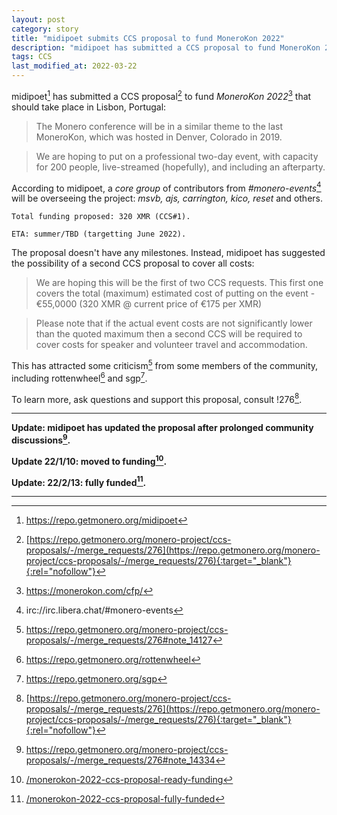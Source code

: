 ```yaml
---
layout: post
category: story
title: "midipoet submits CCS proposal to fund MoneroKon 2022"
description: "midipoet has submitted a CCS proposal to fund MoneroKon 2022 that should take place in Lisbon, Portugal."
tags: CCS
last_modified_at: 2022-03-22
---
```


midipoet[^1] has submitted a CCS proposal[^2] to fund *MoneroKon 2022*[^3] that should take place in Lisbon, Portugal:

> The Monero conference will be in a similar theme to the last MoneroKon, which was hosted in Denver, Colorado in 2019.

> We are hoping to put on a professional two-day event, with capacity for 200 people, live-streamed (hopefully), and including an afterparty.

According to midipoet, a *core group* of contributors from *#monero-events*[^4] will be overseeing the project: *msvb, ajs, carrington, kico, reset* and others.

```
Total funding proposed: 320 XMR (CCS#1).

ETA: summer/TBD (targetting June 2022).
```

The proposal doesn't have any milestones. Instead, midipoet has suggested the possibility of a second CCS proposal to cover all costs:

> We are hoping this will be the first of two CCS requests. This first one covers the total (maximum) estimated cost of putting on the event - €55,0000 (320 XMR @ current price of €175 per XMR)

> Please note that if the actual event costs are not significantly lower than the quoted maximum then a second CCS will be required to cover costs for speaker and volunteer travel and accommodation. 

This has attracted some criticism[^5] from some members of the community, including rottenwheel[^6] and sgp[^7].

To learn more, ask questions and support this proposal, consult !276[^2].

---

**Update: midipoet has updated the proposal after prolonged community discussions[^8].**

**Update 22/1/10: moved to funding[^9].**

**Update: 22/2/13: fully funded[^10].**

---

[^1]: https://repo.getmonero.org/midipoet
[^2]: [https://repo.getmonero.org/monero-project/ccs-proposals/-/merge_requests/276](https://repo.getmonero.org/monero-project/ccs-proposals/-/merge_requests/276){:target="_blank"}{:rel="nofollow"}
[^3]: https://monerokon.com/cfp/
[^4]: irc://irc.libera.chat/#monero-events
[^5]: https://repo.getmonero.org/monero-project/ccs-proposals/-/merge_requests/276#note_14127
[^6]: https://repo.getmonero.org/rottenwheel
[^7]: https://repo.getmonero.org/sgp
[^8]: https://repo.getmonero.org/monero-project/ccs-proposals/-/merge_requests/276#note_14334
[^9]: [/monerokon-2022-ccs-proposal-ready-funding](/monerokon-2022-ccs-proposal-ready-funding)
[^10]: [/monerokon-2022-ccs-proposal-fully-funded](/monerokon-2022-ccs-proposal-fully-funded)
